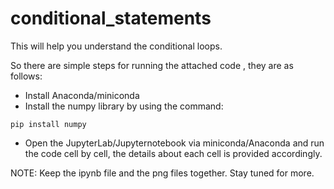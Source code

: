 # conditional_statements
This will help you understand the conditional loops. 
  
So there are simple steps for running the attached code , they are as follows:

- Install Anaconda/miniconda
- Install the numpy library by using the command:
```
pip install numpy 
```
- Open the JupyterLab/Jupyternotebook via miniconda/Anaconda and run the code cell by cell, the details about each cell is provided accordingly.


NOTE: Keep the ipynb file and the png files together. 
Stay tuned for more.
